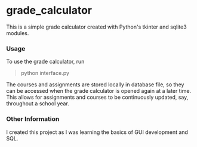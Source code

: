 # grade_calculator

This is a simple grade calculator created with Python's tkinter and sqlite3 modules.

### Usage

To use the grade calculator, run

> python interface.py

The courses and assignments are stored locally in database file, so they can be accessed when the grade calculator is opened again at a later time. This allows for assignments and courses to be continuously updated, say, throughout a school year.

### Other Information

I created this project as I was learning the basics of GUI development and SQL.
